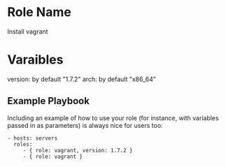 Role Name
=========

Install vagrant

Varaibles
=========

version: by default "1.7.2"
arch: by default "x86_64"

Example Playbook
----------------

Including an example of how to use your role (for instance, with variables passed in as parameters) is always nice for users too:

    - hosts: servers
      roles:
         - { role: vagrant, version: 1.7.2 }
         - { role: vagrant }


